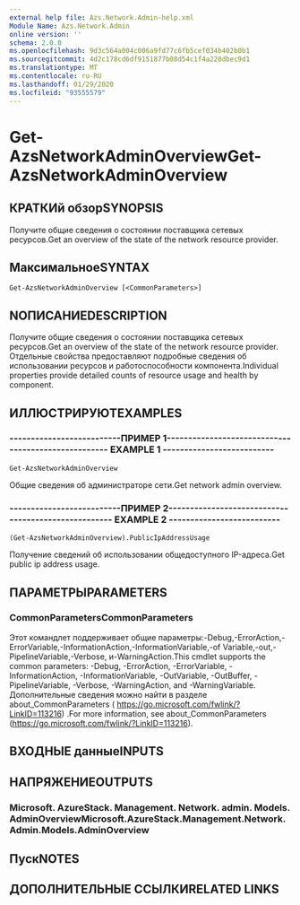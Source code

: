 ```yaml
---
external help file: Azs.Network.Admin-help.xml
Module Name: Azs.Network.Admin
online version: ''
schema: 2.0.0
ms.openlocfilehash: 9d3c564a004c006a9fd77c6fb5cef034b402b0b1
ms.sourcegitcommit: 4d2c178cd6df9151877b08d54c1f4a228dbec9d1
ms.translationtype: MT
ms.contentlocale: ru-RU
ms.lasthandoff: 01/29/2020
ms.locfileid: "93555579"
---
```

# <span data-ttu-id="39c41-101">Get-AzsNetworkAdminOverview</span><span class="sxs-lookup"><span data-stu-id="39c41-101">Get-AzsNetworkAdminOverview</span></span>

## <span data-ttu-id="39c41-102">КРАТКИй обзор</span><span class="sxs-lookup"><span data-stu-id="39c41-102">SYNOPSIS</span></span>
<span data-ttu-id="39c41-103">Получите общие сведения о состоянии поставщика сетевых ресурсов.</span><span class="sxs-lookup"><span data-stu-id="39c41-103">Get an overview of the state of the network resource provider.</span></span>

## <span data-ttu-id="39c41-104">Максимальное</span><span class="sxs-lookup"><span data-stu-id="39c41-104">SYNTAX</span></span>

```
Get-AzsNetworkAdminOverview [<CommonParameters>]
```

## <span data-ttu-id="39c41-105">NОПИСАНИЕ</span><span class="sxs-lookup"><span data-stu-id="39c41-105">DESCRIPTION</span></span>
<span data-ttu-id="39c41-106">Получите общие сведения о состоянии поставщика сетевых ресурсов.</span><span class="sxs-lookup"><span data-stu-id="39c41-106">Get an overview of the state of the network resource provider.</span></span> <span data-ttu-id="39c41-107">Отдельные свойства предоставляют подробные сведения об использовании ресурсов и работоспособности компонента.</span><span class="sxs-lookup"><span data-stu-id="39c41-107">Individual properties provide detailed counts of resource usage and health by component.</span></span>

## <span data-ttu-id="39c41-108">ИЛЛЮСТРИРУЮТ</span><span class="sxs-lookup"><span data-stu-id="39c41-108">EXAMPLES</span></span>

### <span data-ttu-id="39c41-109">--------------------------ПРИМЕР 1--------------------------</span><span class="sxs-lookup"><span data-stu-id="39c41-109">-------------------------- EXAMPLE 1 --------------------------</span></span>
```
Get-AzsNetworkAdminOverview
```

<span data-ttu-id="39c41-110">Общие сведения об администраторе сети.</span><span class="sxs-lookup"><span data-stu-id="39c41-110">Get network admin overview.</span></span>

### <span data-ttu-id="39c41-111">--------------------------ПРИМЕР 2--------------------------</span><span class="sxs-lookup"><span data-stu-id="39c41-111">-------------------------- EXAMPLE 2 --------------------------</span></span>
```
(Get-AzsNetworkAdminOverview).PublicIpAddressUsage
```

<span data-ttu-id="39c41-112">Получение сведений об использовании общедоступного IP-адреса.</span><span class="sxs-lookup"><span data-stu-id="39c41-112">Get public ip address usage.</span></span>

## <span data-ttu-id="39c41-113">ПАРАМЕТРЫ</span><span class="sxs-lookup"><span data-stu-id="39c41-113">PARAMETERS</span></span>

### <span data-ttu-id="39c41-114">CommonParameters</span><span class="sxs-lookup"><span data-stu-id="39c41-114">CommonParameters</span></span>
<span data-ttu-id="39c41-115">Этот командлет поддерживает общие параметры:-Debug,-ErrorAction,-ErrorVariable,-InformationAction,-InformationVariable,-of Variable,-out,-PipelineVariable,-Verbose, и-WarningAction.</span><span class="sxs-lookup"><span data-stu-id="39c41-115">This cmdlet supports the common parameters: -Debug, -ErrorAction, -ErrorVariable, -InformationAction, -InformationVariable, -OutVariable, -OutBuffer, -PipelineVariable, -Verbose, -WarningAction, and -WarningVariable.</span></span> <span data-ttu-id="39c41-116">Дополнительные сведения можно найти в разделе about_CommonParameters ( https://go.microsoft.com/fwlink/?LinkID=113216) .</span><span class="sxs-lookup"><span data-stu-id="39c41-116">For more information, see about_CommonParameters (https://go.microsoft.com/fwlink/?LinkID=113216).</span></span>

## <span data-ttu-id="39c41-117">ВХОДНЫЕ данные</span><span class="sxs-lookup"><span data-stu-id="39c41-117">INPUTS</span></span>

## <span data-ttu-id="39c41-118">НАПРЯЖЕНИЕ</span><span class="sxs-lookup"><span data-stu-id="39c41-118">OUTPUTS</span></span>

### <span data-ttu-id="39c41-119">Microsoft. AzureStack. Management. Network. admin. Models. AdminOverview</span><span class="sxs-lookup"><span data-stu-id="39c41-119">Microsoft.AzureStack.Management.Network.Admin.Models.AdminOverview</span></span>

## <span data-ttu-id="39c41-120">Пуск</span><span class="sxs-lookup"><span data-stu-id="39c41-120">NOTES</span></span>

## <span data-ttu-id="39c41-121">ДОПОЛНИТЕЛЬНЫЕ ССЫЛКИ</span><span class="sxs-lookup"><span data-stu-id="39c41-121">RELATED LINKS</span></span>

